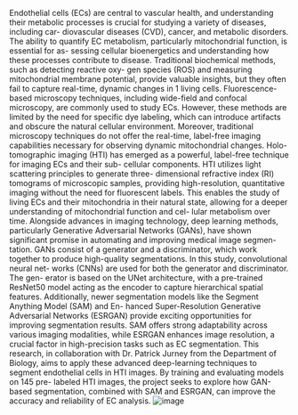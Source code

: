 Endothelial cells (ECs) are central to vascular health, and understanding their
metabolic processes is crucial for studying a variety of diseases, including car-
diovascular diseases (CVD), cancer, and metabolic disorders. The ability to
quantify EC metabolism, particularly mitochondrial function, is essential for as-
sessing cellular bioenergetics and understanding how these processes contribute
to disease. Traditional biochemical methods, such as detecting reactive oxy-
gen species (ROS) and measuring mitochondrial membrane potential, provide
valuable insights, but they often fail to capture real-time, dynamic changes in
1
living cells. Fluorescence-based microscopy techniques, including wide-field and
confocal microscopy, are commonly used to study ECs. However, these methods
are limited by the need for specific dye labeling, which can introduce artifacts
and obscure the natural cellular environment. Moreover, traditional microscopy
techniques do not offer the real-time, label-free imaging capabilities necessary
for observing dynamic mitochondrial changes. Holo-tomographic imaging (HTI)
has emerged as a powerful, label-free technique for imaging ECs and their sub-
cellular components. HTI utilizes light scattering principles to generate three-
dimensional refractive index (RI) tomograms of microscopic samples, providing
high-resolution, quantitative imaging without the need for fluorescent labels.
This enables the study of living ECs and their mitochondria in their natural
state, allowing for a deeper understanding of mitochondrial function and cel-
lular metabolism over time. Alongside advances in imaging technology, deep
learning methods, particularly Generative Adversarial Networks (GANs), have
shown significant promise in automating and improving medical image segmen-
tation. GANs consist of a generator and a discriminator, which work together
to produce high-quality segmentations. In this study, convolutional neural net-
works (CNNs) are used for both the generator and discriminator. The gen-
erator is based on the UNet architecture, with a pre-trained ResNet50 model
acting as the encoder to capture hierarchical spatial features. Additionally,
newer segmentation models like the Segment Anything Model (SAM) and En-
hanced Super-Resolution Generative Adversarial Networks (ESRGAN) provide
exciting opportunities for improving segmentation results. SAM offers strong
adaptability across various imaging modalities, while ESRGAN enhances image
resolution, a crucial factor in high-precision tasks such as EC segmentation.
This research, in collaboration with Dr. Patrick Jurney from the Department
of Biology, aims to apply these advanced deep-learning techniques to segment
endothelial cells in HTI images. By training and evaluating models on 145 pre-
labeled HTI images, the project seeks to explore how GAN-based segmentation,
combined with SAM and ESRGAN, can improve the accuracy and reliability of
EC analysis.
![image](https://github.com/user-attachments/assets/a3eddd4f-60ca-4562-b2ea-7fbcd4053296)
